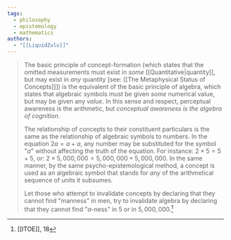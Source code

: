 ```yaml
---
tags:
  - philosophy
  - epistemology
  - mathematics
authors:
  - "[[LiquidZulu]]"
---
```

>The basic principle of concept-formation (which states that the omitted measurements must exist in *some* [[Quantitative|quantity]], but may exist in *any* quantity \[see: [[The Metaphysical Status of Concepts]]]) is the equivalent of the basic principle of algebra, which states that algebraic symbols must be given *some* numerical value, but may be given any *value*. In this sense and respect, perceptual awareness is the arithmetic, but *conceptual awareness is the algebra of cognition*.
>
>The relationship of concepts to their constituent particulars is the same as the relationship of algebraic symbols to numbers. In the equation $2a = a + a$, any number may be substituted for the symbol "$a$" without affecting the truth of the equation. For instance: $2 \times 5 = 5 + 5$, or: $2 \times 5,000,000 = 5,000,000 + 5,000,000$. In the same manner, by the same psycho-epistemological method, a concept is used as an algebraic symbol that stands for *any* of the arithmetical sequence of units it subsumes. 
>
>Let those who attempt to invalidate concepts by declaring that they cannot find "manness" in men, try to invalidate algebra by declaring that they cannot find "$a$-ness" in $5$ or in $5,000,000$.[^1]

[^1]: [[ITOE]], 18